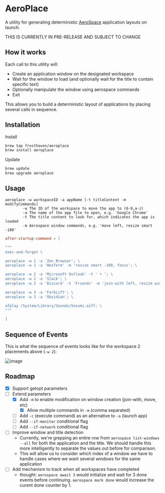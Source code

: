 # AeroPlace

A utility for generating deterministic [AeroSpace](https://github.com/nikitabobko/AeroSpace)
application layouts on launch.

THIS IS CURRENTLY IN PRE-RELEASE AND SUBJECT TO CHANGE

## How it works

Each call to this utility will:

- Create an application window on the designated workspace
- Wait for the window to load (and optionally wait for the title to contain specific text)
- Optionally manipulate the window using aerospace commands
- Exit

This allows you to build a deterministic layout of applications by placing several calls
in sequence.

## Installation

Install
```bash
brew tap frosthaven/aeroplace
brew install aeroplace
```

Update
```bash
brew update
brew upgrade aeroplace
```

## Usage

```shell
aeroplace -w workspaceID -a appName [-t titleContent -m modifyCommands]
        -w The ID of the workspace to move the app to (0-9,a-z)
        -a The name of the app file to open, e.g. 'Google Chrome'
        -t The title content to look for, which indicates the app is loaded
        -m Aerospace window commands, e.g. 'move left, resize smart -100'
```

```toml
after-startup-command = [

"""
exec-and-forget \

aeroplace -w 1 -a 'Zen Browser'; \
aeroplace -w 1 -a 'WezTerm' -m 'resize smart -300, focus'; \

aeroplace -w 2 -a 'Microsoft Outlook' -t ' • '; \
aeroplace -w 2 -a 'Slack'; \
aeroplace -w 2 -a 'Discord' -t 'Friends' -m 'join-with left, resize width -100'; \

aeroplace -w 3 -a 'ForkLift'; \
aeroplace -w 3 -a 'Obsidian'; \

afplay /System/Library/Sounds/Sosumi.aiff; \
"""

]
```

## Sequence of Events

This is what the sequence of events looks like for the workspace 2 placements above (`-w 2`):

![image](https://github.com/user-attachments/assets/a4029aca-5c3d-4c7e-9eb0-f1ec181093cd)

## Roadmap

- [x] Support getopt parameters
- [ ] Extend parameters
    - [x] Add `-m` to enable modification on window creation (join-with, move, etc)
        - [x] Allow multiple commands in `-m` (comma separated)
    - [ ] Add `-c` (execute command) as an alternative to `-a` (launch app)
    - [ ] Add `--if-monitor` conditional flag
    - [ ] Add `--if-network` conditional flag
- [ ] Improve window and title detection
    - Currently, we're grepping an entire row from `aerospace list-windows --all` for both the application and the title. We should handle this more intelligently to separate the values out before for comparison.
    - This will allow us to consider *which* index of a window we have to handle cases where we want several windows for the same application
- [ ] Add mechanism to track when all workspaces have completed
    - thought: `aerospace await 3` would initialize and wait for 3 done events before continuing. `aerospace mark done` would increase the curent done counter by 1.
